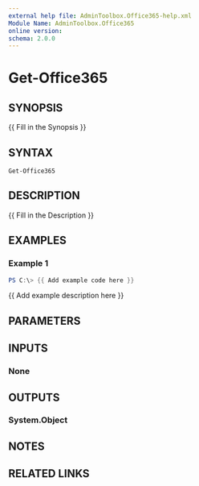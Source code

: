 ```yaml
---
external help file: AdminToolbox.Office365-help.xml
Module Name: AdminToolbox.Office365
online version:
schema: 2.0.0
---
```


# Get-Office365

## SYNOPSIS
{{ Fill in the Synopsis }}

## SYNTAX

```
Get-Office365
```

## DESCRIPTION
{{ Fill in the Description }}

## EXAMPLES

### Example 1
```powershell
PS C:\> {{ Add example code here }}
```

{{ Add example description here }}

## PARAMETERS

## INPUTS

### None

## OUTPUTS

### System.Object
## NOTES

## RELATED LINKS
